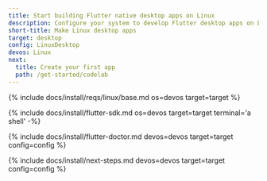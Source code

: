 ```yaml
---
title: Start building Flutter native desktop apps on Linux
description: Configure your system to develop Flutter desktop apps on Linux.
short-title: Make Linux desktop apps
target: desktop
config: LinuxDesktop
devos: Linux
next:
  title: Create your first app
  path: /get-started/codelab
---
```


{% include docs/install/reqs/linux/base.md os=devos target=target %}

{% include docs/install/flutter-sdk.md os=devos target=target terminal='a shell' -%}

{% include docs/install/flutter-doctor.md devos=devos target=target config=config %}

{% include docs/install/next-steps.md devos=devos target=target config=config %}
